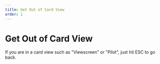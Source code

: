 ```yaml
---
title: Get Out of Card View
order: 1
---
```


# Get Out of Card View

If you are in a card view such as "Viewscreen" or "Pilot", just hit ESC to go back.